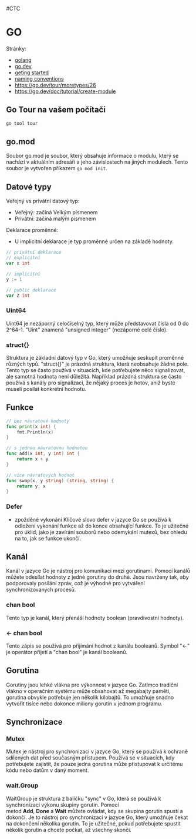 #CTC 
# GO
Stránky: 
- [golang](https://golang.org/)
- [go.dev](https://go.dev/)
- [geting started](https://go.dev/doc/tutorial/getting-started)
- [naming conventions](https://betterprogramming.pub/naming-conventions-in-go-short-but-descriptive-1fa7c6d2f32a)
- https://go.dev/tour/moretypes/26
- https://go.dev/doc/tutorial/create-module
## Go Tour na vašem počítači
```Bash
go tool tour
```

## go.mod  
Soubor go.mod je soubor, který obsahuje informace o modulu, který se nachází v aktuálním adresáři a jeho závislostech na jiných modulech. Tento soubor je vytvořen příkazem `go mod init`.  

## Datové typy
Veřejný vs privátní datový typ:
- Veřejný: začíná Velkým písmenem
- Privátní: začíná malým písmenem

Deklarace proměnné:
- U implicitní deklarace je typ proměnné určen na základě hodnoty.

```go
// privátní deklarace
// explicitní
var x int 

// implicitní
y := 1 

// public deklarace
var Z int
```

### Uint64  
Uint64 je nezáporný celočíselný typ, který může představovat čísla od 0 do 2^64-1. "Uint" znamená "unsigned integer" (nezáporné celé číslo). 

### struct{}  
Struktura je základní datový typ v Go, který umožňuje seskupit proměnné různých typů. "struct{}" je prázdná struktura, která neobsahuje žádné pole. Tento typ se často používá v situacích, kde potřebujete něco signalizovat, ale samotná hodnota není důležitá. Například prázdná struktura se často používá s kanály pro signalizaci, že nějaký proces je hotov, aniž byste museli posílat konkrétní hodnotu.

## Funkce
```go
// bez návratové hodnoty
func print(x int) {
    fmt.Println(x)
}

// s jednou návratovou hodnotou
func add(x int, y int) int {
    return x + y
}   

// více návratových hodnot
func swap(x, y string) (string, string) {
    return y, x
}
```

### Defer  
- zpožděné vykonání
Klíčové slovo defer v jazyce Go se používá k odložení vykonání funkce až do konce obsahující funkce. To je užitečné pro úklid, jako je zavírání souborů nebo odemykání mutexů, bez ohledu na to, jak se funkce ukončí.  

## Kanál  
Kanál v jazyce Go je nástroj pro komunikaci mezi gorutinami. Pomocí kanálů můžete odesílat hodnoty z jedné gorutiny do druhé. Jsou navrženy tak, aby podporovaly posílání zpráv, což je výhodné pro vytváření synchronizovaných procesů.  

### chan bool  
Tento typ je kanál, který přenáší hodnoty boolean (pravdivostní hodnoty).  

### <- chan bool  
Tento zápis se používá pro přijímání hodnot z kanálu booleanů. Symbol "<-" je operátor přijetí a "chan bool" je kanál booleanů.  

## Gorutina  
Gorutiny jsou lehké vlákna pro výkonnost v jazyce Go. Zatímco tradiční vlákno v operačním systému může obsahovat až megabajty paměti, gorutina obvykle potřebuje jen několik kilobajtů. To umožňuje snadno vytvořit tisíce nebo dokonce miliony gorutin v jednom programu.  

## Synchronizace
### Mutex  
Mutex je nástroj pro synchronizaci v jazyce Go, který se používá k ochraně sdílených dat před současným přístupem. Používá se v situacích, kdy potřebujete zajistit, že pouze jedna gorutina může přistupovat k určitému kódu nebo datům v daný moment.  

### wait.Group  
WaitGroup je struktura z balíčku "sync" v Go, která se používá k synchronizaci výkonu skupiny gorutin. Pomocí metod **Add**, **Done** a **Wait** můžete ovládat, kdy se skupina gorutin spustí a dokončí. Je to nástroj pro synchronizaci v jazyce Go, který umožňuje čekat na dokončení několika gorutin. To je užitečné, pokud potřebujete spustit několik gorutin a chcete počkat, až všechny skončí.  

